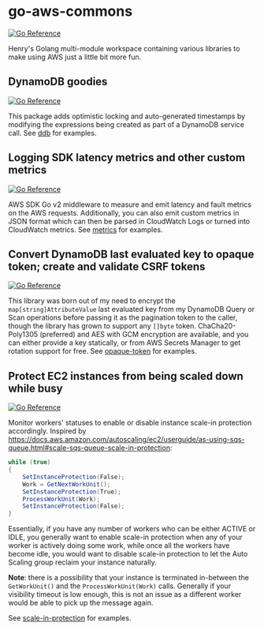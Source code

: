 # go-aws-commons

[![Go Reference](https://pkg.go.dev/badge/github.com/nguyengg/go-aws-commons.svg)](https://pkg.go.dev/github.com/nguyengg/go-aws-commons)

Henry's Golang multi-module workspace containing various libraries to make using AWS just a little bit more fun.

## DynamoDB goodies

[![Go Reference](https://pkg.go.dev/badge/github.com/nguyengg/go-aws-commons/ddb.svg)](https://pkg.go.dev/github.com/nguyengg/go-aws-commons/ddb)

This package adds optimistic locking and auto-generated timestamps by modifying the expressions being created as part of
a DynamoDB service call. See [ddb](ddb) for examples.

## Logging SDK latency metrics and other custom metrics

[![Go Reference](https://pkg.go.dev/badge/github.com/nguyengg/go-aws-commons/metrics.svg)](https://pkg.go.dev/github.com/nguyengg/go-aws-commons/metrics)

AWS SDK Go v2 middleware to measure and emit latency and fault metrics on the AWS requests. Additionally, you can also
emit custom metrics in JSON format which can then be parsed in CloudWatch Logs or turned into CloudWatch metrics. See
[metrics](metrics) for examples.

## Convert DynamoDB last evaluated key to opaque token; create and validate CSRF tokens

[![Go Reference](https://pkg.go.dev/badge/github.com/nguyengg/go-aws-commons/opaque-token.svg)](https://pkg.go.dev/github.com/nguyengg/go-aws-commons/opaque-token)

This library was born out of my need to encrypt the `map[string]AttributeValue` last evaluated key from my DynamoDB
Query or Scan operations before passing it as the pagination token to the caller, though the library has grown to
support any `[]byte` token. ChaCha20-Poly1305 (preferred) and AES with GCM encryption are available, and you can either
provide a key statically, or from AWS Secrets Manager to get rotation support for free. See [opaque-token](opaque-token)
for examples.

## Protect EC2 instances from being scaled down while busy

[![Go Reference](https://pkg.go.dev/badge/github.com/nguyengg/go-aws-commons/scale-in-protection.svg)](https://pkg.go.dev/github.com/nguyengg/go-aws-commons/scale-in-protection)

Monitor workers' statuses to enable or disable instance scale-in protection accordingly. Inspired by
https://docs.aws.amazon.com/autoscaling/ec2/userguide/as-using-sqs-queue.html#scale-sqs-queue-scale-in-protection:

```java
while (true)
{
    SetInstanceProtection(False);
    Work = GetNextWorkUnit();
    SetInstanceProtection(True);
    ProcessWorkUnit(Work);
    SetInstanceProtection(False);
}
```

Essentially, if you have any number of workers who can be either ACTIVE or IDLE, you generally want to enable scale-in
protection when any of your worker is actively doing some work, while once all the workers have become idle, you would
want to disable scale-in protection to let the Auto Scaling group reclaim your instance naturally.

**Note**: there is a possibility that your instance is terminated in-between the `GetWorkUnit()` and the
`ProcessWorkUnit(Work)` calls. Generally if your visibility timeout is low enough, this is not an issue as a different
worker would be able to pick up the message again.

See [scale-in-protection](scale-in-protection) for examples.
